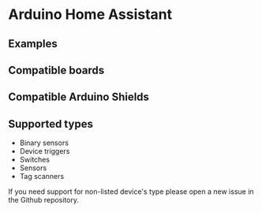 # Arduino Home Assistant

## Examples

## Compatible boards

## Compatible Arduino Shields

## Supported types

- Binary sensors
- Device triggers
- Switches
- Sensors
- Tag scanners

If you need support for non-listed device's type please open a new issue in the Github repository.
